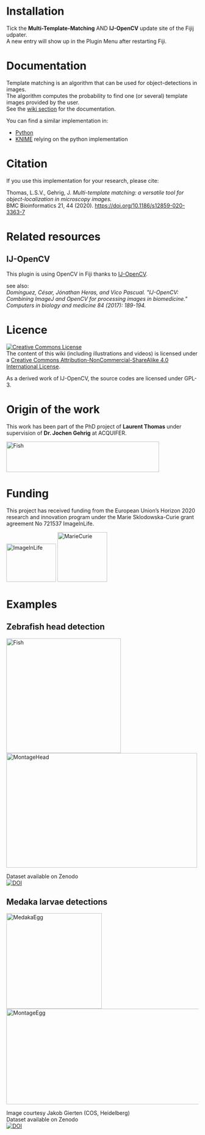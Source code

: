 # Installation
Tick the __Multi-Template-Matching__ AND __IJ-OpenCV__ update site of the Fijij udpater.  
A new entry will show up in the Plugin Menu after restarting Fiji.

# Documentation
Template matching is an algorithm that can be used for object-detections in images.  
The algorithm computes the probability to find one (or several) template images provided by the user.  
See the [wiki section](https://github.com/multi-template-matching/MultiTemplateMatching-Fiji/wiki/) for the documentation.  

You can find a similar implementation in:
- [Python](https://github.com/multi-template-matching/MultiTemplateMatching-Python)
- [KNIME](https://github.com/multi-template-matching/MultipleTemplateMatching-KNIME) relying on the python implementation



# Citation
If you use this implementation for your research, please cite:
  
Thomas, L.S.V., Gehrig, J. _Multi-template matching: a versatile tool for object-localization in microscopy images._     
BMC Bioinformatics 21, 44 (2020). https://doi.org/10.1186/s12859-020-3363-7

# Related resources
## IJ-OpenCV
This plugin is using OpenCV in Fiji thanks to [IJ-OpenCV](https://github.com/joheras/IJ-OpenCV).

see also:  
_Domínguez, César, Jónathan Heras, and Vico Pascual. "IJ-OpenCV: Combining ImageJ and OpenCV for processing images in biomedicine." Computers in biology and medicine 84 (2017): 189-194._

   
# Licence
<a rel="license" href="http://creativecommons.org/licenses/by-nc-sa/4.0/"><img alt="Creative Commons License" style="border-width:0" src="https://i.creativecommons.org/l/by-nc-sa/4.0/88x31.png" /></a><br />The content of this wiki (including illustrations and videos) is licensed under a <a rel="license" href="http://creativecommons.org/licenses/by-nc-sa/4.0/">Creative Commons Attribution-NonCommercial-ShareAlike 4.0 International License</a>.

As a derived work of IJ-OpenCV, the source codes are licensed under GPL-3.

# Origin of the work
This work has been part of the PhD project of **Laurent Thomas** under supervision of **Dr. Jochen Gehrig** at ACQUIFER.   

<img src="https://github.com/multi-template-matching/MultiTemplateMatching-Fiji/blob/master/Images/Acquifer_Logo_60k_cmyk_300dpi.png" alt="Fish" width="400" height="80">     

# Funding
This project has received funding from the European Union’s Horizon 2020 research and innovation program under the Marie Sklodowska-Curie grant agreement No 721537 ImageInLife.  

<p float="left">
<img src="https://github.com/multi-template-matching/MultiTemplateMatching-Fiji/blob/master/Images/ImageInlife.png" alt="ImageInLife" width="130" height="100">
<img src="https://github.com/multi-template-matching/MultiTemplateMatching-Fiji/blob/master/Images/MarieCurie.jpg" alt="MarieCurie" width="130" height="130">
</p>


# Examples

## Zebrafish head detection
<img src="https://github.com/multi-template-matching/MultiTemplateMatching-Fiji/blob/master/Images/FishRoi.JPG" alt="Fish" width="300" height="300"> 
<img src="https://github.com/multi-template-matching/MultiTemplateMatching-Fiji/blob/master/Images/Montage_Head.png" alt="MontageHead" width="500" height="300">

Dataset available on Zenodo  
[![DOI](https://zenodo.org/badge/DOI/10.5281/zenodo.2650162.svg)](https://doi.org/10.5281/zenodo.2650162)


## Medaka larvae detections
<img src="https://github.com/multi-template-matching/MultiTemplateMatching-Fiji/blob/master/Images/EggDetected.png" alt="MedakaEgg" width="250" height="250">
<img src="https://github.com/multi-template-matching/MultiTemplateMatching-Fiji/blob/master/Images/MontageEgg.png" alt="MontageEgg" width="650" height="250">  

Image courtesy Jakob Gierten (COS, Heidelberg)  
Dataset available on Zenodo    
[![DOI](https://zenodo.org/badge/DOI/10.5281/zenodo.2650147.svg)](https://doi.org/10.5281/zenodo.2650147)

